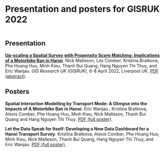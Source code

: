 # Presentation and posters for GISRUK 2022

```{tableofcontents}
```

## Presentation

[**Up-scaling a Spatial Survey with Propensity Score Matching: Implications of a Motorbike Ban in Hanoi**](https://www.nickmalleson.co.uk/p/2022-GISRUK.html). Nick Malleson, Lex Comber, Kristina Bratkova, Phe Hoang Huu, Minh Kieu, Thanh Bui Quang, Hang Nguyen Thi Thuy, and Eric Wanjau. _GIS Research UK (GISRUK)_, 6-8 April 2022, Liverpool UK. 
[PDF (abstract)](./abstract-nick.pdf).


## Posters

**Spatial Interaction Modelling by Transport Mode: A Glimpse into the Impacts of A Motorbike Ban in Hanoi.** 
Eric Wanjau , Kristina Bratkova, Alexis Comber, Phe Hoang Huu, Minh Kieu, Nick Malleson, Thanh Bui Quang and Hang Nguyen Thi Thuy. [PDF (full poster)](./poster_eric.pdf).



**Let the Data Speak for Itself: Developing a New Data Dashboard for a Hanoi Transport Survey**. 
Kristina Bratkova, Alexis Comber, Phe Hoang Huu, Minh Kieu, Nick Malleson, Thanh Bui Quang, Hang Nguyen Thi Thuy, and Eric Wanjau. [PDF (full poster)](./poster_kristina.pdf).
